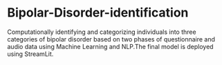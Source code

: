 # Bipolar-Disorder-identification
Computationally identifying and categorizing individuals into three categories of bipolar disorder based on two phases of questionnaire and audio data using Machine Learning and NLP.The final model is deployed using StreamLit.
